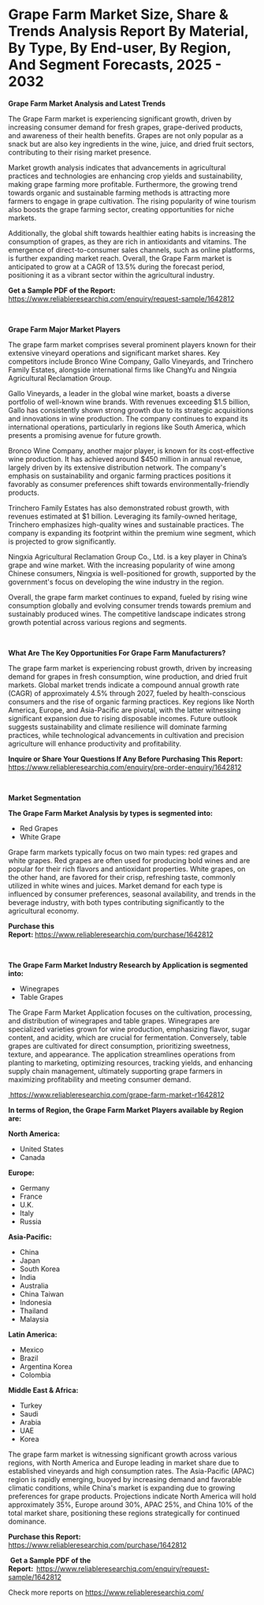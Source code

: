 <p><h1>Grape Farm Market Size, Share & Trends Analysis Report By Material, By Type, By End-user, By Region, And Segment Forecasts, 2025 - 2032</h1></p><p><strong>Grape Farm Market Analysis and Latest Trends</strong></p>
<p><p>The Grape Farm market is experiencing significant growth, driven by increasing consumer demand for fresh grapes, grape-derived products, and awareness of their health benefits. Grapes are not only popular as a snack but are also key ingredients in the wine, juice, and dried fruit sectors, contributing to their rising market presence.</p><p>Market growth analysis indicates that advancements in agricultural practices and technologies are enhancing crop yields and sustainability, making grape farming more profitable. Furthermore, the growing trend towards organic and sustainable farming methods is attracting more farmers to engage in grape cultivation. The rising popularity of wine tourism also boosts the grape farming sector, creating opportunities for niche markets.</p><p>Additionally, the global shift towards healthier eating habits is increasing the consumption of grapes, as they are rich in antioxidants and vitamins. The emergence of direct-to-consumer sales channels, such as online platforms, is further expanding market reach. Overall, the Grape Farm market is anticipated to grow at a CAGR of 13.5% during the forecast period, positioning it as a vibrant sector within the agricultural industry.</p></p>
<p><strong>Get a Sample PDF of the Report:&nbsp;</strong> <a href="https://www.reliableresearchiq.com/enquiry/request-sample/1642812?utm_campaign=2282&utm_medium=2&utm_source=Github&utm_content=ia&utm_term=30032025&utm_id=grape-farm">https://www.reliableresearchiq.com/enquiry/request-sample/1642812</a></p>
<p>&nbsp;</p>
<p><strong>Grape Farm Major Market Players</strong></p>
<p><p>The grape farm market comprises several prominent players known for their extensive vineyard operations and significant market shares. Key competitors include Bronco Wine Company, Gallo Vineyards, and Trinchero Family Estates, alongside international firms like ChangYu and Ningxia Agricultural Reclamation Group.</p><p>Gallo Vineyards, a leader in the global wine market, boasts a diverse portfolio of well-known wine brands. With revenues exceeding $1.5 billion, Gallo has consistently shown strong growth due to its strategic acquisitions and innovations in wine production. The company continues to expand its international operations, particularly in regions like South America, which presents a promising avenue for future growth.</p><p>Bronco Wine Company, another major player, is known for its cost-effective wine production. It has achieved around $450 million in annual revenue, largely driven by its extensive distribution network. The company's emphasis on sustainability and organic farming practices positions it favorably as consumer preferences shift towards environmentally-friendly products.</p><p>Trinchero Family Estates has also demonstrated robust growth, with revenues estimated at $1 billion. Leveraging its family-owned heritage, Trinchero emphasizes high-quality wines and sustainable practices. The company is expanding its footprint within the premium wine segment, which is projected to grow significantly.</p><p>Ningxia Agricultural Reclamation Group Co., Ltd. is a key player in China’s grape and wine market. With the increasing popularity of wine among Chinese consumers, Ningxia is well-positioned for growth, supported by the government's focus on developing the wine industry in the region.</p><p>Overall, the grape farm market continues to expand, fueled by rising wine consumption globally and evolving consumer trends towards premium and sustainably produced wines. The competitive landscape indicates strong growth potential across various regions and segments.</p></p>
<p>&nbsp;</p>
<p><strong>What Are The Key Opportunities For Grape Farm Manufacturers?</strong></p>
<p><p>The grape farm market is experiencing robust growth, driven by increasing demand for grapes in fresh consumption, wine production, and dried fruit markets. Global market trends indicate a compound annual growth rate (CAGR) of approximately 4.5% through 2027, fueled by health-conscious consumers and the rise of organic farming practices. Key regions like North America, Europe, and Asia-Pacific are pivotal, with the latter witnessing significant expansion due to rising disposable incomes. Future outlook suggests sustainability and climate resilience will dominate farming practices, while technological advancements in cultivation and precision agriculture will enhance productivity and profitability.</p></p>
<p><strong>Inquire or Share Your Questions If Any Before Purchasing This Report:</strong> <a href="https://www.reliableresearchiq.com/enquiry/pre-order-enquiry/1642812?utm_campaign=2282&utm_medium=2&utm_source=Github&utm_content=ia&utm_term=30032025&utm_id=grape-farm">https://www.reliableresearchiq.com/enquiry/pre-order-enquiry/1642812</a></p>
<p>&nbsp;</p>
<p><strong>Market Segmentation</strong></p>
<p><strong>The Grape Farm Market Analysis by types is segmented into:</strong></p>
<p><ul><li>Red Grapes</li><li>White Grape</li></ul></p>
<p><p>Grape farm markets typically focus on two main types: red grapes and white grapes. Red grapes are often used for producing bold wines and are popular for their rich flavors and antioxidant properties. White grapes, on the other hand, are favored for their crisp, refreshing taste, commonly utilized in white wines and juices. Market demand for each type is influenced by consumer preferences, seasonal availability, and trends in the beverage industry, with both types contributing significantly to the agricultural economy.</p></p>
<p><strong>Purchase this Report:&nbsp;</strong><a href="https://www.reliableresearchiq.com/purchase/1642812?utm_campaign=2282&utm_medium=2&utm_source=Github&utm_content=ia&utm_term=30032025&utm_id=grape-farm">https://www.reliableresearchiq.com/purchase/1642812</a></p>
<p>&nbsp;</p>
<p><strong>The Grape Farm Market Industry Research by Application is segmented into:</strong></p>
<p><ul><li>Winegrapes</li><li>Table Grapes</li></ul></p>
<p><p>The Grape Farm Market Application focuses on the cultivation, processing, and distribution of winegrapes and table grapes. Winegrapes are specialized varieties grown for wine production, emphasizing flavor, sugar content, and acidity, which are crucial for fermentation. Conversely, table grapes are cultivated for direct consumption, prioritizing sweetness, texture, and appearance. The application streamlines operations from planting to marketing, optimizing resources, tracking yields, and enhancing supply chain management, ultimately supporting grape farmers in maximizing profitability and meeting consumer demand.</p></p>
<p><a href="https://www.reliableresearchiq.com/grape-farm-market-r1642812?utm_campaign=2282&utm_medium=2&utm_source=Github&utm_content=ia&utm_term=30032025&utm_id=grape-farm">&nbsp;https://www.reliableresearchiq.com/grape-farm-market-r1642812</a></p>
<p><strong>In terms of Region, the Grape Farm Market Players available by Region are:</strong></p>
<p>
    <p> <strong> North America: </strong>
        <ul>
            <li>United States</li>
            <li>Canada</li>
        </ul>
        </p> 
    <p> <strong> Europe: </strong>
        <ul>
            <li>Germany</li>
            <li>France</li>
            <li>U.K.</li>
            <li>Italy</li>
            <li>Russia</li>
        </ul>
        </p> 
    <p> <strong> Asia-Pacific: </strong>
        <ul>
            <li>China</li>
            <li>Japan</li>
            <li>South Korea</li>
            <li>India</li>
            <li>Australia</li>
            <li>China Taiwan</li>
            <li>Indonesia</li>
            <li>Thailand</li>
            <li>Malaysia</li>
        </ul>
        </p> 
    <p> <strong> Latin America: </strong>
        <ul>
            <li>Mexico</li>
            <li>Brazil</li>
            <li>Argentina Korea</li>
            <li>Colombia</li>
        </ul>
        </p> 
    <p> <strong> Middle East & Africa: </strong>
        <ul>
            <li>Turkey</li>
            <li>Saudi</li>
            <li>Arabia</li>
            <li>UAE</li>
            <li>Korea</li>
        </ul>
    </p>
    </p>
<p><p>The grape farm market is witnessing significant growth across various regions, with North America and Europe leading in market share due to established vineyards and high consumption rates. The Asia-Pacific (APAC) region is rapidly emerging, buoyed by increasing demand and favorable climatic conditions, while China's market is expanding due to growing preferences for grape products. Projections indicate North America will hold approximately 35%, Europe around 30%, APAC 25%, and China 10% of the total market share, positioning these regions strategically for continued dominance.</p></p>
<p><strong>Purchase this Report: </strong><a href="https://www.reliableresearchiq.com/purchase/1642812?utm_campaign=2282&utm_medium=2&utm_source=Github&utm_content=ia&utm_term=30032025&utm_id=grape-farm">https://www.reliableresearchiq.com/purchase/1642812</a></p>
<p>&nbsp;<strong>Get a Sample PDF of the Report:&nbsp;&nbsp;</strong><a href="https://www.reliableresearchiq.com/enquiry/request-sample/1642812?utm_campaign=2282&utm_medium=2&utm_source=Github&utm_content=ia&utm_term=30032025&utm_id=grape-farm">https://www.reliableresearchiq.com/enquiry/request-sample/1642812</a></p>
<p><strong></strong></p>
<p>Check more reports on <a href="https://www.reliableresearchiq.com/?utm_campaign=2282&utm_medium=2&utm_source=Github&utm_content=ia&utm_term=30032025&utm_id=grape-farm">https://www.reliableresearchiq.com/</a></p>